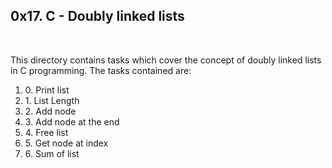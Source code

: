 <h2>0x17. C - Doubly linked lists</h2>
<br>
<p>This directory contains tasks which cover the concept of doubly linked lists in C programming. The tasks contained are: </p>
<ol>
<li>0. Print list</li>
<li>1. List Length</li>
<li>2. Add node</li>
<li>3. Add node at the end</li>
<li>4. Free list</li>
<li>5. Get node at index</li>
<li>6. Sum of list</li>
</ol>
